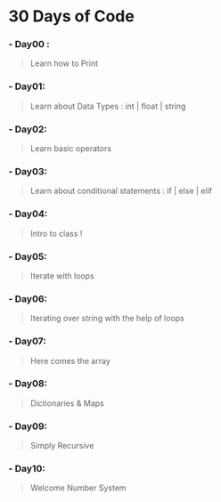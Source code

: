 # 30 Days of Code
### - Day00 : 
> Learn how to Print
### - Day01:
> Learn about Data Types : int | float | string
### - Day02:
> Learn basic operators
### - Day03:
> Learn about conditional statements : if | else | elif
### - Day04:
> Intro to class !
### - Day05:
> Iterate with loops
### - Day06:
> Iterating over string with the help of loops
### - Day07:
> Here comes the array
### - Day08:
> Dictionaries & Maps
### - Day09:
> Simply Recursive
### - Day10:
> Welcome Number System
